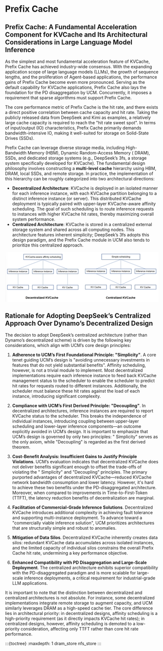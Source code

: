 # Prefix Cache

## Prefix Cache: A Fundamental Acceleration Component for KVCache and Its Architectural Considerations in Large Language Model Inference

As the simplest and most fundamental acceleration feature of KVCache, Prefix Cache has achieved industry-wide consensus.
With the expanding application scope of large language models (LLMs), the growth of sequence lengths, and the
proliferation of Agent-based applications, the performance gains of Prefix Cache become even more pronounced. Serving as
the default capability for KVCache applications, Prefix Cache also lays the foundation for the PD disaggregation by UCM.
Concurrently, it imposes a requirement that sparse algorithms must support Prefix Cache.

The core performance metric of Prefix Cache is the hit rate, and there exists a direct positive correlation between
cache capacity and hit rate. Taking the publicly released data from DeepSeek and Kimi as examples, a relatively large
cache capacity is required to reach the "hit rate sweet spot". In terms of input/output (IO) characteristics, Prefix
Cache primarily demands bandwidth-intensive IO, making it well-suited for storage on Solid-State Drives (SSDs).

Prefix Cache can leverage diverse storage media, including High-Bandwidth Memory (HBM), Dynamic Random-Access Memory (
DRAM), SSDs, and dedicated storage systems (e.g., DeepSeek’s 3fs, a storage system specifically developed for KVCache).
The fundamental design philosophy involves constructing a **multi-level cache** hierarchy using HBM, DRAM, local SSDs,
and remote storage. In practice, the implementation of this hierarchy can be roughly categorized into two architectural
directions:

- **Decentralized Architecture**: KVCache is deployed in an isolated manner for each inference instance, with each
  KVCache
  partition belonging to a distinct inference instance (or server). This distributed KVCache deployment is typically
  paired with upper-layer KVCache-aware affinity scheduling. The goal of such scheduling is to route inference requests
  to instances with higher KVCache hit rates, thereby maximizing overall system performance.
- **Centralized Architecture**: KVCache is stored in a centralized external storage system and shared across all
  computing
  nodes. This architecture features inherent simplicity; DeepSeek’s 3fs adopts this design paradigm, and the Prefix
  Cache module in UCM also tends to prioritize this centralized approach.

![Two hierarchical structures of KVCache in Prefix Cache](../../_static/images/prefix_cache.jpg)

## Rationale for Adopting DeepSeek’s Centralized Approach Over Dynamo’s Decentralized Design

The decision to adopt DeepSeek’s centralized architecture (rather than Dynamo’s decentralized scheme) is driven by the
following key considerations, which align with UCM’s core design principles:

1. **Adherence to UCM’s First Foundational Principle: "Simplicity"**. A core tenet guiding UCM’s design is "avoiding
   unnecessary investments in features that do not yield substantial benefits". Affinity scheduling, however, is not a
   trivial module to implement. Most decentralized implementations require each inference instance to feed back KVCache
   management status to the scheduler to enable the scheduler to predict hit rates for requests routed to different
   instances. Additionally, the scheduler must balance these hit rates against the load of each instance, introducing
   significant complexity.

2. **Compliance with UCM’s First Derived Principle: "Decoupling"**. In decentralized architectures, inference instances
   are required to report KVCache status to the scheduler. This breaks the independence of individual instances,
   introducing coupling between upper-layer scheduling and lower-layer inference components—an outcome explicitly
   avoided in UCM’s design. It is important to emphasize that UCM’s design is governed by only two principles: "
   Simplicity" serves as the only axiom, while "Decoupling" is regarded as the first derived theorem.

3. **Cost-Benefit Analysis: Insufficient Gains to Justify Principle Violations**. UCM’s evaluation indicates that
   decentralized KVCache does not deliver benefits significant enough to offset the trade-offs of violating the "
   Simplicity" and "Decoupling" principles. The primary purported advantages of decentralized KVCache—reduced KVCache
   network bandwidth consumption and lower latency. However, it's hard to achieve these two benefits under the PD-disaggregated architecture. Moreover, when
   compared to improvements in Time-to-First-Token (TTFT), the latency reduction benefits of decentralization are
   marginal.

4. **Facilitation of Commercial-Grade Inference Solutions**. Decentralized KVCache introduces additional complexity in achieving fault tolerance and supporting multi-instance deployment. To advance toward a "commercially viable inference solution", UCM
   prioritizes architectures that are structurally simple and robust to anomalies.

5. **Mitigation of Data Silos**. Decentralized KVCache inherently creates data silos: redundant KVCache data accumulates
   across isolated instances, and the limited capacity of individual silos constrains the overall Prefix Cache hit
   rate, undermining a key performance objective.

6. **Enhanced Compatibility with PD Disaggregation and Large-Scale Deployment**. The centralized architecture exhibits
   superior compatibility with the PD-disaggregated paradigm and is more scalable for large-scale inference deployments, a
   critical requirement for industrial-grade LLM applications.

It is important to note that the distinction between decentralized and centralized architectures is not absolute. For
instance, some decentralized implementations integrate remote storage to augment capacity, and UCM similarly leverages
DRAM as a high-speed cache tier. The core difference lies in architectural priority: in decentralized designs, affinity
scheduling is a high-priority requirement (as it directly impacts KVCache hit rates); in centralized designs, however,
affinity scheduling is demoted to a low-priority consideration, affecting only TTFT rather than core hit rate
performance.

:::{toctree}
:maxdepth: 1
dram_store
nfs_store
:::